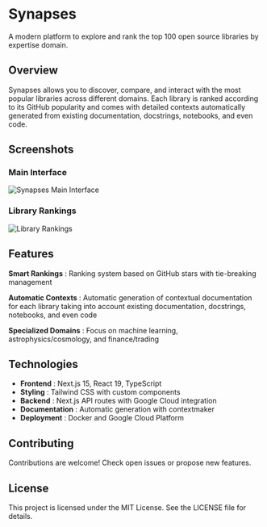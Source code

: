 # Synapses

A modern platform to explore and rank the top 100 open source libraries by expertise domain.

## Overview

Synapses allows you to discover, compare, and interact with the most popular libraries across different domains. Each library is ranked according to its GitHub popularity and comes with detailed contexts automatically generated from existing documentation, docstrings, notebooks, and even code.

## Screenshots

### Main Interface
![Synapses Main Interface](/github1.png)

### Library Rankings
![Library Rankings](/github2.png)

## Features

**Smart Rankings** : Ranking system based on GitHub stars with tie-breaking management

**Automatic Contexts** : Automatic generation of contextual documentation for each library taking into account existing documentation, docstrings, notebooks, and even code

**Specialized Domains** : Focus on machine learning, astrophysics/cosmology, and finance/trading

## Technologies

- **Frontend** : Next.js 15, React 19, TypeScript
- **Styling** : Tailwind CSS with custom components
- **Backend** : Next.js API routes with Google Cloud integration
- **Documentation** : Automatic generation with contextmaker
- **Deployment** : Docker and Google Cloud Platform

## Contributing

Contributions are welcome! Check open issues or propose new features.

## License

This project is licensed under the MIT License. See the LICENSE file for details.

